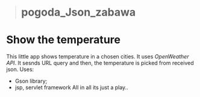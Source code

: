 > #  pogoda_Json_zabawa
# Show the temperature
This little app shows temperature in a chosen cities. It uses *OpenWeather API*. It sesnds URL query and then, the temperature is picked from received json.
Uses:
- Gson library;
- jsp, servlet framework
All in all its just a play..
